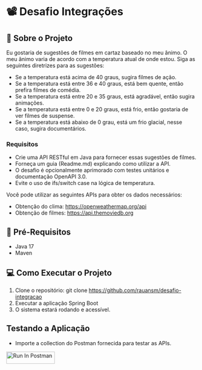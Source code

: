 # 📽 Desafio Integrações

## 📑 Sobre o Projeto
Eu gostaria de sugestões de filmes em cartaz baseado no meu ânimo. O meu ânimo varia de acordo com a temperatura atual de onde estou. Siga as seguintes diretrizes para as sugestões:

- Se a temperatura está acima de 40 graus, sugira filmes de ação.
- Se a temperatura está entre 36 e 40 graus, está bem quente, então prefira filmes de comédia.
- Se a temperatura está entre 20 e 35 graus, está agradável, então sugira animações.
- Se a temperatura está entre 0 e 20 graus, está frio, então gostaria de ver filmes de suspense.
- Se a temperatura está abaixo de 0 grau, está um frio glacial, nesse caso, sugira documentários.

### Requisitos
- Crie uma API RESTful em Java para fornecer essas sugestões de filmes.
- Forneça um guia (Readme.md) explicando como utilizar a API.
- O desafio é opcionalmente aprimorado com testes unitários e documentação OpenAPI 3.0.
- Evite o uso de ifs/switch case na lógica de temperatura.

Você pode utilizar as seguintes APIs para obter os dados necessários:
- Obtenção do clima: https://openweathermap.org/api
- Obtenção de filmes: https://api.themoviedb.org

## 📂 Pré-Requisitos
- Java 17
- Maven

## 💻  Como Executar o Projeto
1. Clone o repositório: git clone https://github.com/rauansm/desafio-integracao
2. Executar a aplicação Spring Boot
3. O sistema estará rodando e acessível.

## Testando a Aplicação
- Importe a collection do Postman fornecida para testar as APIs.

[<img src="https://run.pstmn.io/button.svg" alt="Run In Postman" style="width: 128px; height: 32px;">](https://god.gw.postman.com/run-collection/30868128-10fcc4de-8c04-41ee-b50e-7cf09935dae9?action=collection%2Ffork&source=rip_markdown&collection-url=entityId%3D30868128-10fcc4de-8c04-41ee-b50e-7cf09935dae9%26entityType%3Dcollection%26workspaceId%3D6ced4b21-8a5f-447b-8899-8f2ca3d8893a)


